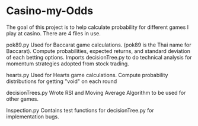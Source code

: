 # Casino-my-Odds
The goal of this project is to help calculate probability for different games I play at casino. There are 4 files in use.

pok89.py
Used for Baccarat game calculations. (pok89 is the Thai name for Baccarat). Compute probabilities, expected returns, and standard deviation of each betting options. Imports decisionTree.py to do technical analysis for momentum strategies adopted from stock trading.

hearts.py
Used for Hearts game calculations. Compute probability distributions for getting "void" on each round

decisionTrees.py
Wrote RSI and Moving Average Algorithm to be used for other games.

Inspection.py
Contains test functions for decisionTree.py for implementation bugs.
